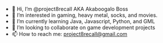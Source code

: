 - 👋 Hi, I’m @project8recall AKA Akaboogalo Boss
- 👀 I’m interested in gaming, heavy metal, socks, and movies.
- 🌱 I’m currently learning Java, Javascript, Python, and GML
- 💞️ I’m looking to collaborate on game development projects
- 📫 How to reach me: project8recall@gmail.com

<!---
project8recall/project8recall is a ✨ special ✨ repository because its `README.md` (this file) appears on your GitHub profile.
You can click the Preview link to take a look at your changes.
--->
